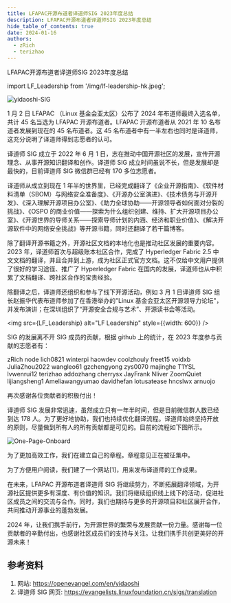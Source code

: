 ```yaml
---
title: LFAPAC开源布道者译道师SIG 2023年度总结
description: LFAPAC开源布道者译道师SIG 2023年度总结
hide_table_of_contents: true
date: 2024-01-16
authors:
  - zRich
  - terizhao
---
```

LFAPAC开源布道者译道师SIG 2023年度总结
<!-- truncate -->

import LF_Leadership from '/img/lf-leadership-hk.jpeg';

![yidaoshi-SIG](/img/yidaoshi-sig.png)

1 月 2 日 LFAPAC （Linux 基金会亚太区）公布了 2024 年布道师最终入选名单，共计 45 名当选为 LFAPAC 开源布道者。LFAPAC 开源布道者从 2021 年 10 名布道者发展到现在的 45 名布道者。这 45 名布道者中有一半左右也同时是译道师，这充分说明了译道师得到志愿者的认可。

译道师 SIG 成立于 2022 年 6 月 1 日，志在推动中国开源社区的发展，宣传开源理念、从事开源知识翻译和创作。译道师 SIG 成立时间虽说不长，但是发展却是最快的，目前译道师 SIG 微信群已经有 170 多位志愿者。

译道师从成立到现在 1 年半的世界里，已经完成翻译了《企业开源指南》、《软件材料清单（SBOM）与网络安全准备度》、《开源办公室演进》、《技术债务与开源开发》、《深入理解开源项目办公室》、《助力全球协助——开源领导者如何面对分裂的挑战》、《OSPO 的商业价值——探索为什么组织创建、维持、扩大开源项目办公室》、《开源世界的导师关系——探索导师计划的内涵、经济和职业价值》、《解决开源软件中的网络安全挑战》等开源书籍，同时还翻译了若干篇博客。

除了翻译开源书籍之外，开源社区文档的本地化也是推动社区发展的重要内容。2023 年，译道师首次与超级账本社区合作，完成了 Hyperledger Fabric 2.5 中文文档的翻译，并且合并到上游，成为社区正式官方文档。这不仅给中文用户提供了很好的学习途径、推广了 Hyperledger Fabric 在国内的发展，译道师也从中积累了文档翻译、跨社区合作的宝贵经验。

除翻译之后，译道师还组织和参与了线下开源活动，例如 3 月 1 日译道师 SIG 组长赵振华代表布道师参加了在香港举办的"Linux 基金会亚太区开源领导力论坛"，并发布演讲；在深圳组织了“开源安全合规与艺术”、开源读书会等活动。

<img src={LF_Leadership} alt="LF Leadership" style={{width: 600}} />

SIG 的发展离不开 SIG 成员的贡献，根据 github 上的统计，在 2023 年度参与贡献的志愿者有：

zRich
node
lich0821
winterpi
haowdev
coolzhouly
freet15
voidxb
JuliaZhou2022
wangleo61
gzchengyong
zys0070
majinghe
T1YSL
lvwenrui12
terizhao
addozhang
cherrysx
JayFrank
Nliver
ZoomQuiet
lijiangsheng1
Ameliawangyumao
davidhefan
lotusatease
hncslwx
arnuojo

再次感谢各位贡献者的积极付出！

译道师 SIG 发展非常迅速，虽然成立只有一年半时间，但是目前微信群人数已经到达 178 人。为了更好地协助，我们也持续优化翻译流程。译道师始终坚持开放的原则，尽量做到所有人的所有贡献都是可见的。目前的流程如下图所示。

![One-Page-Onboard](/img/one-page-onboarding.png)

为了更加高效工作，我们在建立自己的章程。章程意见正在被征集中。

为了方便用户阅读，我们建了一个网站[1]，用来发布译道师的工作成果。

在未来，LFAPAC 开源布道者译道师 SIG 将继续努力，不断拓展翻译领域，为开源社区提供更多有深度、有价值的知识。我们将继续组织线上线下的活动，促进社区成员之间的交流与合作。同时，我们也期待与更多的开源项目和社区展开合作，共同推动开源事业的蓬勃发展。

2024 年，让我们携手前行，为开源世界的繁荣与发展贡献一份力量。感谢每一位贡献者的辛勤付出，也感谢社区成员们的支持与关注。让我们携手共创更美好的开源未来！

## 参考资料

1. 网站: https://openevangel.com/en/yidaoshi
2. 译道师 SIG 网页: https://evangelists.linuxfoundation.cn/sigs/translation
